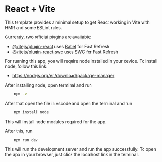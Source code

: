 # React + Vite

This template provides a minimal setup to get React working in Vite with HMR and some ESLint rules.

Currently, two official plugins are available:

- [@vitejs/plugin-react](https://github.com/vitejs/vite-plugin-react/blob/main/packages/plugin-react/README.md) uses [Babel](https://babeljs.io/) for Fast Refresh
- [@vitejs/plugin-react-swc](https://github.com/vitejs/vite-plugin-react-swc) uses [SWC](https://swc.rs/) for Fast Refresh


For running this app, you will require node installed in your device. 
To install node, follow this link:

- https://nodejs.org/en/download/package-manager

After installing node, open terminal and run

```bash
    npm -v
```

After that open the file in vscode and open the terminal and run

```bash
    npm install node
```

This will install node modules required for the app.

After this, run

```bash
    npm run dev
```
This will run the development server and run the app successfully.
To open the app in your browser, just click the localhost link in the terminal.
